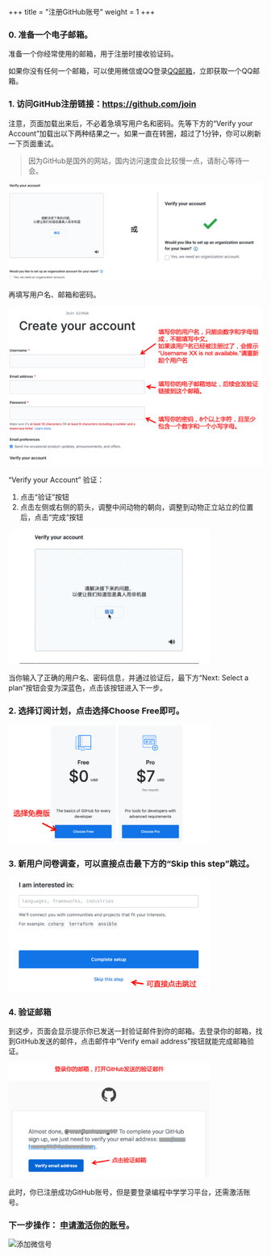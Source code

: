 +++
title = "注册GitHub账号"
weight = 1
+++

### 0. 准备一个电子邮箱。 

准备一个你经常使用的邮箱，用于注册时接收验证码。

如果你没有任何一个邮箱，可以使用微信或QQ登录[QQ邮箱](https://mail.qq.com)，立即获取一个QQ邮箱。

### 1. 访问GitHub注册链接：https://github.com/join

注意，页面加载出来后，不必着急填写用户名和密码。先等下方的“Verify your Account”加载出以下两种结果之一。如果一直在转圈，超过了1分钟，你可以刷新一下页面重试。

> 因为GitHub是国外的网站，国内访问速度会比较慢一点，请耐心等待一会。

<img src="verifyyouraccount.png" alt="verify your account" style="width: 600px;"/>


再填写用户名、邮箱和密码。

<img src="填写注册表单.png" alt="填写注册表单" style="width: 600px;"/>

“Verify your Account” 验证：

1. 点击“验证”按钮
2. 点击左侧或右侧的箭头，调整中间动物的朝向，调整到动物正立站立的位置后，点击“完成“按钮

<img src="github注册-验证非机器人.gif" alt="github注册-验证非机器人" style="width: 400px;"/>

当你输入了正确的用户名、密码信息，并通过验证后，最下方“Next: Select a plan”按钮会变为深蓝色，点击该按钮进入下一步。


### 2. 选择订阅计划，点击选择Choose Free即可。

<img src="选择免费版.png" alt="选择免费版" style="width: 400px;"/>

### 3. 新用户问卷调查，可以直接点击最下方的“Skip this step”跳过。

<img src="跳过问卷.png" alt="跳过问卷" style="width: 400px;"/>

### 4. 验证邮箱
到这步，页面会显示提示你已发送一封验证邮件到你的邮箱。去登录你的邮箱，找到GitHub发送的邮件，点击邮件中“Verify email address”按钮就能完成邮箱验证。

<img src="验证邮箱.png" alt="验证邮箱" style="width: 400px;"/>

此时，你已注册成功GitHub账号，但是要登录编程中学学习平台，还需激活账号。

### 下一步操作： [申请激活你的账号](/docs/apply-account/activate-account/)。

![添加微信号](/images/编程中学-banner_自定义px_2019.10.11.png)
